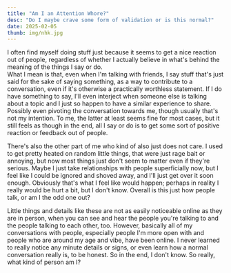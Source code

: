 ```yaml
---
title: "Am I an Attention Whore?"
desc: "Do I maybe crave some form of validation or is this normal?"
date: 2025-02-05
thumb: img/nhk.jpg
---
```


I often find myself doing stuff just because it seems to get a nice reaction out of people, regardless of whether I actually believe in what's behind the meaning of the things I say or do.  
What I mean is that, even when I'm talking with friends, I say stuff that's just said for the sake of saying something, as a way to contribute to a conversation, even if it's otherwise a practically worthless statement. If I do have something to say, I'll even interject when someone else is talking about a topic and I just so happen to have a similar experience to share. Possibly even pivoting the conversation towards me, though usually that's not my intention. To me, the latter at least seems fine for most cases, but it still feels as though in the end, all I say or do is to get some sort of positive reaction or feedback out of people.

There's also the other part of me who kind of also just does not care. I used to get pretty heated on random little things, that were just rage bait or annoying, but now most things just don't seem to matter even if they're serious. Maybe I just take relationships with people superficially now, but I feel like I could be ignored and shoved away, and I'll just get over it soon enough. Obviously that's what I feel like would happen; perhaps in reality I really would be hurt a bit, but I don't know. Overall is this just how people talk, or am I the odd one out?

Little things and details like these are not as easily noticeable online as they are in person, when you can see and hear the people you're talking to and the people talking to each other, too. However, basically all of my conversations with people, especially people I'm more open with and people who are around my age and vibe, have been online. I never learned to really notice any minute details or signs, or even learn how a normal conversation really is, to be honest. So in the end, I don't know. So really, what kind of person am I?
